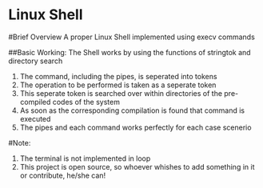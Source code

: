 # Linux Shell

#Brief Overview
A proper Linux Shell implemented using execv commands

##Basic Working:
The Shell works by using the functions of stringtok and directory search
1. The command, including the pipes, is seperated into tokens
2. The operation to be performed is taken as a seperate token
3. This seperate token is searched over within directories of the pre-compiled codes of the system
4. As soon as the corresponding compilation is found that command is executed
5. The pipes and each command works perfectly for each case scenerio

#Note:
1. The terminal is not implemented in loop
2. This project is open source, so whoever whishes to add something in it or contribute, he/she can!


